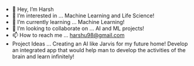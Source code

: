 - 👋 Hey, I’m Harsh
- 👀 I’m interested in ... Machine Learning and Life Science!
- 🌱 I’m currently learning ... Machine Learning!
- 💞️ I’m looking to collaborate on ... AI and ML projects!
- 📫 How to reach me ... harshu98@gmail.com
- Project Ideas ... Creating an AI like Jarvis for my future home! Develop an integrated app that would help man to develop the activities of the brain and learn infinitely!

<!---
Harsh-rm/Harsh-rm is a ✨ special ✨ repository because its `README.md` (this file) appears on your GitHub profile.
You can click the Preview link to take a look at your changes.
--->
